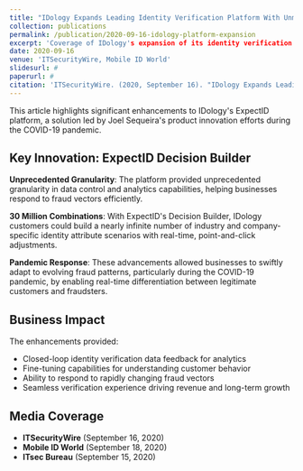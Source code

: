 ```yaml
---
title: "IDology Expands Leading Identity Verification Platform With Unmatched Levels of Control Customization and Visibility"
collection: publications
permalink: /publication/2020-09-16-idology-platform-expansion
excerpt: 'Coverage of IDology's expansion of its identity verification platform, featuring the ExpectID Decision Builder developed under Joel Sequeira's leadership.'
date: 2020-09-16
venue: 'ITSecurityWire, Mobile ID World'
slidesurl: #
paperurl: #
citation: 'ITSecurityWire. (2020, September 16). "IDology Expands Leading Identity Verification Platform With Unmatched Levels of Control, Customization and Visibility." <i>ITSecurityWire</i>.'
---
```


This article highlights significant enhancements to IDology's ExpectID platform, a solution led by Joel Sequeira's product innovation efforts during the COVID-19 pandemic.

## Key Innovation: ExpectID Decision Builder

**Unprecedented Granularity**: The platform provided unprecedented granularity in data control and analytics capabilities, helping businesses respond to fraud vectors efficiently.

**30 Million Combinations**: With ExpectID's Decision Builder, IDology customers could build a nearly infinite number of industry and company-specific identity attribute scenarios with real-time, point-and-click adjustments.

**Pandemic Response**: These advancements allowed businesses to swiftly adapt to evolving fraud patterns, particularly during the COVID-19 pandemic, by enabling real-time differentiation between legitimate customers and fraudsters.

## Business Impact

The enhancements provided:
- Closed-loop identity verification data feedback for analytics
- Fine-tuning capabilities for understanding customer behavior  
- Ability to respond to rapidly changing fraud vectors
- Seamless verification experience driving revenue and long-term growth

## Media Coverage

- **ITSecurityWire** (September 16, 2020)
- **Mobile ID World** (September 18, 2020)
- **ITsec Bureau** (September 15, 2020)